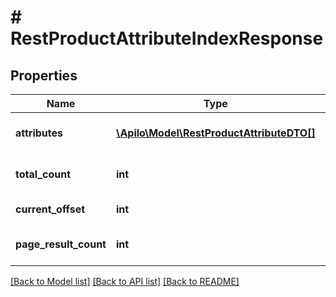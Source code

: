 # # RestProductAttributeIndexResponse

## Properties

Name | Type | Description | Notes
------------ | ------------- | ------------- | -------------
**attributes** | [**\Apilo\Model\RestProductAttributeDTO[]**](RestProductAttributeDTO.md) | Product attribute items list |
**total_count** | **int** | Number of matching results | [optional]
**current_offset** | **int** | Current list offset | [optional]
**page_result_count** | **int** | Number of results per page | [optional]

[[Back to Model list]](../../README.md#models) [[Back to API list]](../../README.md#endpoints) [[Back to README]](../../README.md)
